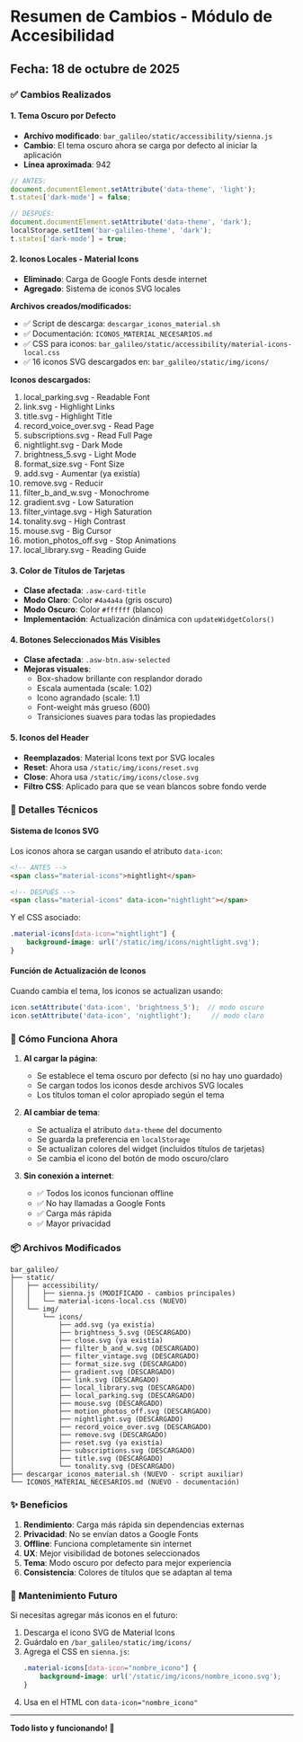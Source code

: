 # Resumen de Cambios - Módulo de Accesibilidad

## Fecha: 18 de octubre de 2025

### ✅ Cambios Realizados

#### 1. **Tema Oscuro por Defecto**
- **Archivo modificado**: `bar_galileo/static/accessibility/sienna.js`
- **Cambio**: El tema oscuro ahora se carga por defecto al iniciar la aplicación
- **Línea aproximada**: 942
```javascript
// ANTES:
document.documentElement.setAttribute('data-theme', 'light');
t.states['dark-mode'] = false;

// DESPUÉS:
document.documentElement.setAttribute('data-theme', 'dark');
localStorage.setItem('bar-galileo-theme', 'dark');
t.states['dark-mode'] = true;
```

#### 2. **Iconos Locales - Material Icons**
- **Eliminado**: Carga de Google Fonts desde internet
- **Agregado**: Sistema de iconos SVG locales

**Archivos creados/modificados:**
- ✅ Script de descarga: `descargar_iconos_material.sh`
- ✅ Documentación: `ICONOS_MATERIAL_NECESARIOS.md`
- ✅ CSS para iconos: `bar_galileo/static/accessibility/material-icons-local.css`
- ✅ 16 iconos SVG descargados en: `bar_galileo/static/img/icons/`

**Iconos descargados:**
1. local_parking.svg - Readable Font
2. link.svg - Highlight Links
3. title.svg - Highlight Title
4. record_voice_over.svg - Read Page
5. subscriptions.svg - Read Full Page
6. nightlight.svg - Dark Mode
7. brightness_5.svg - Light Mode
8. format_size.svg - Font Size
9. add.svg - Aumentar (ya existía)
10. remove.svg - Reducir
11. filter_b_and_w.svg - Monochrome
12. gradient.svg - Low Saturation
13. filter_vintage.svg - High Saturation
14. tonality.svg - High Contrast
15. mouse.svg - Big Cursor
16. motion_photos_off.svg - Stop Animations
17. local_library.svg - Reading Guide

#### 3. **Color de Títulos de Tarjetas**
- **Clase afectada**: `.asw-card-title`
- **Modo Claro**: Color `#4a4a4a` (gris oscuro)
- **Modo Oscuro**: Color `#ffffff` (blanco)
- **Implementación**: Actualización dinámica con `updateWidgetColors()`

#### 4. **Botones Seleccionados Más Visibles**
- **Clase afectada**: `.asw-btn.asw-selected`
- **Mejoras visuales**:
  - Box-shadow brillante con resplandor dorado
  - Escala aumentada (scale: 1.02)
  - Icono agrandado (scale: 1.1)
  - Font-weight más grueso (600)
  - Transiciones suaves para todas las propiedades

#### 5. **Iconos del Header**
- **Reemplazados**: Material Icons text por SVG locales
- **Reset**: Ahora usa `/static/img/icons/reset.svg`
- **Close**: Ahora usa `/static/img/icons/close.svg`
- **Filtro CSS**: Aplicado para que se vean blancos sobre fondo verde

### 📝 Detalles Técnicos

#### Sistema de Iconos SVG
Los iconos ahora se cargan usando el atributo `data-icon`:
```html
<!-- ANTES -->
<span class="material-icons">nightlight</span>

<!-- DESPUÉS -->
<span class="material-icons" data-icon="nightlight"></span>
```

Y el CSS asociado:
```css
.material-icons[data-icon="nightlight"] { 
    background-image: url('/static/img/icons/nightlight.svg'); 
}
```

#### Función de Actualización de Iconos
Cuando cambia el tema, los iconos se actualizan usando:
```javascript
icon.setAttribute('data-icon', 'brightness_5');  // modo oscuro
icon.setAttribute('data-icon', 'nightlight');     // modo claro
```

### 🚀 Cómo Funciona Ahora

1. **Al cargar la página**: 
   - Se establece el tema oscuro por defecto (si no hay uno guardado)
   - Se cargan todos los iconos desde archivos SVG locales
   - Los títulos toman el color apropiado según el tema

2. **Al cambiar de tema**:
   - Se actualiza el atributo `data-theme` del documento
   - Se guarda la preferencia en `localStorage`
   - Se actualizan colores del widget (incluidos títulos de tarjetas)
   - Se cambia el icono del botón de modo oscuro/claro

3. **Sin conexión a internet**:
   - ✅ Todos los iconos funcionan offline
   - ✅ No hay llamadas a Google Fonts
   - ✅ Carga más rápida
   - ✅ Mayor privacidad

### 📦 Archivos Modificados

```
bar_galileo/
├── static/
│   ├── accessibility/
│   │   ├── sienna.js (MODIFICADO - cambios principales)
│   │   └── material-icons-local.css (NUEVO)
│   └── img/
│       └── icons/
│           ├── add.svg (ya existía)
│           ├── brightness_5.svg (DESCARGADO)
│           ├── close.svg (ya existía)
│           ├── filter_b_and_w.svg (DESCARGADO)
│           ├── filter_vintage.svg (DESCARGADO)
│           ├── format_size.svg (DESCARGADO)
│           ├── gradient.svg (DESCARGADO)
│           ├── link.svg (DESCARGADO)
│           ├── local_library.svg (DESCARGADO)
│           ├── local_parking.svg (DESCARGADO)
│           ├── mouse.svg (DESCARGADO)
│           ├── motion_photos_off.svg (DESCARGADO)
│           ├── nightlight.svg (DESCARGADO)
│           ├── record_voice_over.svg (DESCARGADO)
│           ├── remove.svg (DESCARGADO)
│           ├── reset.svg (ya existía)
│           ├── subscriptions.svg (DESCARGADO)
│           ├── title.svg (DESCARGADO)
│           └── tonality.svg (DESCARGADO)
├── descargar_iconos_material.sh (NUEVO - script auxiliar)
└── ICONOS_MATERIAL_NECESARIOS.md (NUEVO - documentación)
```

### ✨ Beneficios

1. **Rendimiento**: Carga más rápida sin dependencias externas
2. **Privacidad**: No se envían datos a Google Fonts
3. **Offline**: Funciona completamente sin internet
4. **UX**: Mejor visibilidad de botones seleccionados
5. **Tema**: Modo oscuro por defecto para mejor experiencia
6. **Consistencia**: Colores de títulos que se adaptan al tema

### 🔧 Mantenimiento Futuro

Si necesitas agregar más iconos en el futuro:

1. Descarga el icono SVG de Material Icons
2. Guárdalo en `/bar_galileo/static/img/icons/`
3. Agrega el CSS en `sienna.js`:
   ```css
   .material-icons[data-icon="nombre_icono"] { 
       background-image: url('/static/img/icons/nombre_icono.svg'); 
   }
   ```
4. Usa en el HTML con `data-icon="nombre_icono"`

---

**Todo listo y funcionando! 🎉**
